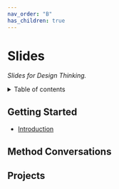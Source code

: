 ```yaml
---
nav_order: "B"
has_children: true
---
```


# Slides

_Slides for Design Thinking._

<details markdown="block">
  <summary>
    Table of contents
  </summary>
  {: .text-delta }
1. TOC
{:toc}
</details>

## Getting Started

- [Introduction](introduction.html)

## Method Conversations

## Projects

